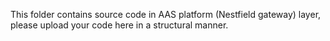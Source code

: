 This folder contains source code in AAS platform (Nestfield gateway) layer, please upload your code here in a structural manner.